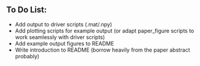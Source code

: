 To Do List:
--------------------
- Add output to driver scripts (.mat/.npy)
- Add plotting scripts for example output (or adapt paper_figure scripts to work seamlessly with driver scripts)
- Add example output figures to README
- Write introduction to README (borrow heavily from the paper abstract probably)
